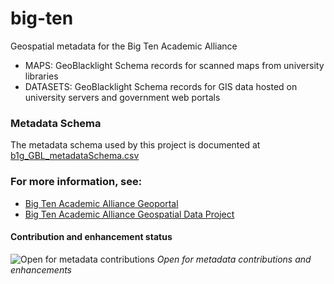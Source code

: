 # big-ten
Geospatial metadata for the Big Ten Academic Alliance

- MAPS: GeoBlacklight Schema records for scanned maps from university libraries
- DATASETS: GeoBlacklight Schema records for GIS data hosted on university servers and government web portals


### Metadata Schema
The metadata schema used by this project is documented at [b1g_GBL_metadataSchema.csv](https://github.com/OpenGeoMetadata/big-ten/blob/master/b1g_gbl_metadataschema.csv)


### For more information, see:
- [Big Ten Academic Alliance Geoportal](https://geo.btaa.org)
- [Big Ten Academic Alliance Geospatial Data Project](https://z.umn.edu/btaagdp)

#### Contribution and enhancement status

![Open for metadata contributions](https://upload.wikimedia.org/wikipedia/commons/archive/0/0e/20170421060213%21Location_dot_green.svg) *Open for metadata contributions and enhancements*